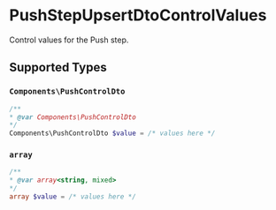 # PushStepUpsertDtoControlValues

Control values for the Push step.


## Supported Types

### `Components\PushControlDto`

```php
/**
* @var Components\PushControlDto
*/
Components\PushControlDto $value = /* values here */
```

### `array`

```php
/**
* @var array<string, mixed>
*/
array $value = /* values here */
```

